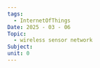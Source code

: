 ```yaml
---
tags:
  - InternetOfThings
Date: 2025 - 03 - 06
Topic:
  - wireless sensor network
Subject: 
unit: 0
---
```

